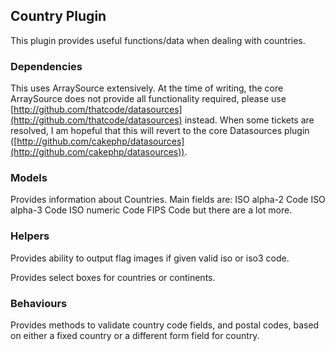 ## Country Plugin

This plugin provides useful functions/data when dealing with countries.

### Dependencies

This uses ArraySource extensively. At the time of writing, the core ArraySource does not provide all functionality required, please use [http://github.com/thatcode/datasources](http://github.com/thatcode/datasources) instead. When some tickets are resolved, I am hopeful that this will revert to the core Datasources plugin ([http://github.com/cakephp/datasources](http://github.com/cakephp/datasources)).

### Models

Provides information about Countries. Main fields are:
    ISO alpha-2 Code
    ISO alpha-3 Code
    ISO numeric Code
    FIPS Code
but there are a lot more.

### Helpers

Provides ability to output flag images if given valid iso or iso3 code.

Provides select boxes for countries or continents.

### Behaviours

Provides methods to validate country code fields, and postal codes, based on either a fixed country or a different form field for country.
